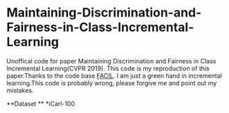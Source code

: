 # Maintaining-Discrimination-and-Fairness-in-Class-Incremental-Learning
Unoffical code for paper Maintaining Discrimination and Fairness in Class Incremental Learning(CVPR 2019).
This code is my reproduction of this paper.Thanks to the code base [FACIL](https://github.com/mmasana/FACIL).
I am just a green hand in incremental learning.This code is probably wrong, please forgive me and point out my mistakes.

**Dataset **
*iCarl-100
